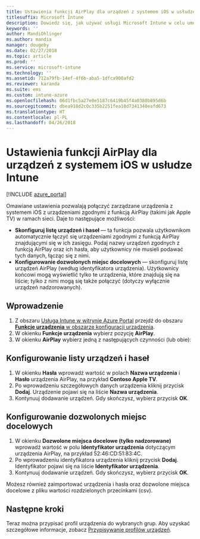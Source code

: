 ```yaml
---
title: Ustawienia funkcji AirPlay dla urządzeń z systemem iOS w usłudze Intune
titlesuffix: Microsoft Intune
description: Dowiedz się, jak używać usługi Microsoft Intune w celu umożliwienia automatycznego łączenia urządzeń z systemem iOS z urządzeniami zgodnymi z funkcją AirPlay.
keywords: ''
author: MandiOhlinger
ms.author: mandia
manager: dougeby
ms.date: 02/27/2018
ms.topic: article
ms.prod: ''
ms.service: microsoft-intune
ms.technology: ''
ms.assetid: 712a79fb-14ef-4f6b-aba5-1dfca900afd2
ms.reviewer: karanda
ms.suite: ems
ms.custom: intune-azure
ms.openlocfilehash: 06d1fbc5a27e0e5187c6419b45f4a0380b895d6b
ms.sourcegitcommit: dbea918d2c0c335b2251fea18d7341340eafd673
ms.translationtype: HT
ms.contentlocale: pl-PL
ms.lasthandoff: 04/26/2018
---
```

# <a name="intune-airplay-settings-for-ios-devices"></a>Ustawienia funkcji AirPlay dla urządzeń z systemem iOS w usłudze Intune

[!INCLUDE [azure_portal](./includes/azure_portal.md)]

Omawiane ustawienia pozwalają połączyć zarządzane urządzenia z systemem iOS z urządzeniami zgodnymi z funkcją AirPlay (takimi jak Apple TV) w ramach sieci.
Daje to następujące możliwości:

- **Skonfiguruj listę urządzeń i haseł** — ta funkcja pozwala użytkownikom automatycznie łączyć się urządzeniami zgodnymi z funkcją AirPlay znajdującymi się w ich zasięgu. Podaj nazwy urządzeń zgodnych z funkcją AirPlay oraz ich hasła, aby użytkownicy nie musieli podawać tych danych, łącząc się z nimi.
- **Konfigurowanie dozwolonych miejsc docelowych** — skonfiguruj listę urządzeń AirPlay (według identyfikatora urządzenia). Użytkownicy końcowi mogą wyświetlić tylko te urządzenia, które znajdują się na liście; tylko z nimi mogą się także połączyć (dotyczy wyłącznie urządzeń nadzorowanych).

## <a name="get-started"></a>Wprowadzenie

1. Z obszaru [Usługa Intune w witrynie Azure Portal](https://portal.azure.com) przejdź do obszaru [**Funkcje urządzenia** w obszarze konfiguracji urządzenia](device-features-configure.md). 
1. W okienku **Funkcje urządzenia** wybierz pozycję **AirPlay**.
2. W okienku **AirPlay** wybierz jedną z następujących czynności (lub obie):

## <a name="configure-a-device-and-password-list"></a>Konfigurowanie listy urządzeń i haseł

1. W okienku **Hasła** wprowadź wartość w polach **Nazwa urządzenia** i **Hasło** urządzenia AirPlay, na przykład **Contoso Apple TV**.
2. Po wprowadzeniu szczegółowych danych urządzenia kliknij przycisk **Dodaj**. Urządzenie pojawi się na liście **Nazwa urządzenia**.
3. Kontynuuj dodawanie urządzeń. Gdy skończysz, wybierz przycisk **OK**.


## <a name="configure-allowed-destinations"></a>Konfigurowanie dozwolonych miejsc docelowych

1. W okienku **Dozwolone miejsca docelowe (tylko nadzorowane)** wprowadź wartość w polu **Identyfikator urządzenia** dotyczącym urządzenia AirPlay, na przykład 52:46:CD:51:83:4C.
2. Po wprowadzeniu identyfikatora urządzenia kliknij przycisk **Dodaj**. Identyfikator pojawi się na liście **Identyfikator urządzenia**.
3. Kontynuuj dodawanie urządzeń. Gdy skończysz, wybierz przycisk **OK**.

Możesz również zaimportować urządzenia i hasła oraz dozwolone miejsca docelowe z pliku wartości rozdzielonych przecinkami (csv).


## <a name="next-steps"></a>Następne kroki

Teraz można przypisać profil urządzenia do wybranych grup. Aby uzyskać szczegółowe informacje, zobacz [Przypisywanie profilów urządzeń](device-profile-assign.md).

